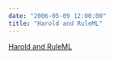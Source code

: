 ```yaml
---
date: "2006-05-09 12:00:00"
title: "Harold and RuleML"
---
```


[Harold and RuleML](/lemire/blog/2006/05-09-harold-and-ruleml)

